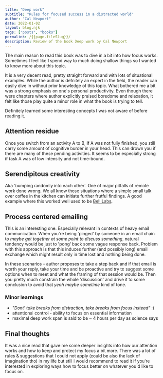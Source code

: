 ```yaml
---
title: "Deep work"
subtitle: "Rules for focused success in a distracted world"
author: "Cal Newport"
date: 2022-01-02
layout: blog.njk
tags: ["posts", "books"]
permalink: /{{page.fileSlug}}/
description: Review of the book Deep work by Cal Newport
---
```


The main reason to read this book was to dive in a bit into how focus works. Sometimes I feel like I spend way to much doing shallow things so I wanted to know more about this topic.

It is a very decent read, pretty straight forward and with lots of situational examples. While the author is defnitely an expert in the field, the reader can easily dive in without prior knowledge of this topic. What bothered me a bit was a strong emphasis on one's personal productivity. Even though there were chapters where author explicitly praised boredome and relaxation, it felt like those play quite a minor role in what the book is trying to tell.

Definitely learned some interesting concepts I was not aware of before reading it.

## Attention residue

Once you switch from an activity A to B, if A was not fully finished, you still carry some amount of cognitive burder in your head. This can drown you if there are many of these pending activities. It seems to be especially strong if task A was of low intensity and not time-bound.

## Serendipitous creativity

Aka 'bumping randomly into each other'. One of major pitfalls of remote work done wrong. We all know those situations where a simple small talk over coffee in the kitchen can initiate further frutful findings. A good example where this worked well used to be [Bell Labs](https://blog.tmcnet.com/next-generation-communications/2011/08/the-top-bell-labs-innovations---part-i-the-game-changers.html).

## Process centered emailing

This is an interesting one. Especially relevant in contexts of heavy email communication. When you're being 'pinged' by someone in an email chain to _maybe get together at some point to discuss something_, natural tendency would be just to 'pong' back some vague response back. Problem with this approach is that this induces further (and possibly long) email exchange which might result only in time lost and nothing being done.

In these scenarios - author proposes to take a step back and if that email is worth your reply, take your time and be proactive and try to suggest some options when to meet and what the framing of that session would be. Then you pretty much constrain the whole 'discussion' and drive it to some conclusion to avoid that _yeah maybe sometime_ kind of tone.

### Minor learnings

- _"Dont' take breaks from distraction, take breaks from focus instead"_ :)
- attentional control - ability to focus on essential information
- maximal deep work span is said to be ~ 4 hours per day as science says

## Final thoughts

It was a nice read that gave me some deeper insights into how our attention works and how to keep and protect my focus a bit more. There was a lot of rules & suggestions that I could not apply (could be also the lack of imagination tho) in my life but still I would recommend to read it if you're interested in exploring ways how to focus better on whatever you'd like to focus on.
